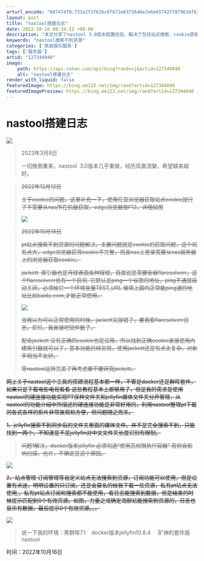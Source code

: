 ```yaml
---
arturl_encode: "68747470:733a2f2f626c6f672e6373646e2e6e65742f7879616f63632f:61727469636c652f64657461696c732f313237333434303430"
layout: post
title: "nastool搭建日志"
date: 2022-10-16 09:34:12 +08:00
description: "本文分享了nastool 3.0版本配置经验，解决了包括站点搜索、cookie获取及jellyfin"
keywords: "nastool搜索不到资源"
categories: ['家庭娱乐服务']
tags: ['服务器']
artid: "127344040"
image:
    path: https://api.vvhan.com/api/bing?rand=sj&artid=127344040
    alt: "nastool搭建日志"
render_with_liquid: false
featuredImage: https://bing.ee123.net/img/rand?artid=127344040
featuredImagePreview: https://bing.ee123.net/img/rand?artid=127344040
---
```


# nastool搭建日志

![](https://i-blog.csdnimg.cn/blog_migrate/87d5371eaaa68352d61a30dc10881624.png)

> 2023年3月9日
>
> 一切推倒重来，nastool  3.0版本几乎重做，经历凤凰涅槃，希望越来越好。

> ~~2022年12月12日~~
>
> ~~关于cookie的问题，这里补充一下，使用任意浏览器获取站点cookie就行了不需要从nas所在机器获取，edge浏览器按F12，详细如图~~
>
> ~~![](https://i-blog.csdnimg.cn/blog_migrate/22f5aa35aa162597a0b62b99c23c8e98.png)~~

> ~~2022年10月18日~~
>
> ~~pt站点搜索不到资源的问题解决。主要问题就是cookie的获取问题，这个坑有点大，edge浏览器获得cookie不完整，而且nas上登录需要从nas服务器上的浏览器获取cookie。~~
>
> ~~jackett  索引器也是月球表面各种报错，百度说是需要安装flaresolverr，这个flaresolverr也有一个巨坑  它默认是ping一个谷歌的地址，ping不通就自动关闭，必须给它一个环境变量TEST\_URL 值填上国内正常能ping通的地址比如baidu.com,才能正常使用，~~
>
> ~~![](https://i-blog.csdnimg.cn/blog_migrate/07715be9ad0d09b6ce7d84eeb9fce381.png)~~
>
> ~~当我以为可以正常使用的时候，jackett又报错了，要我看flaresolverr日志，尼玛，我直接吧软件删了。~~
>
> ~~配合jackett 没有正确的cookie也是没用，所以找到正确cookie直接使用内建索引器就可以了，基本功能已经实现，使用jackett还是有点太复杂，对新手相当不友好。~~
>
> ~~等nastool运转完美了再考虑要不要研究jackett。~~

~~网上关于nastool这个工具的搭建流程基本都一样，不管是docker还是群晖套件，如果只是下载电影电视看看 这些教程基本上都够用了，但是我的需求是使用nastool的硬连接功能实现PT保种文件夹和jellyfin媒体文件夹分开管理，从nastool的功能介绍中所描述的硬连接功能是非常好用的，利用nastool整理pt下载的各式各样的影片非常直观和方便，但问题随之而来。~~

~~1、jellyfin搜索不到同步后的文件夹里面的媒体文件。并不是完全搜索不到，只能找到一两个，不知道是不是jellyfin对中文文件夹长度识别有限制。~~

> ~~问题1解决，docker版本jellyfin 必须勾选“使用高权限执行容器” 否则会影响扫描，也许，不确定是这个原因。~~

~~![](https://i-blog.csdnimg.cn/blog_migrate/f99a9a0c03743b32ed4e185462090f14.png)~~

~~2、站点管理 订阅管理等自定义站点无法搜索到资源，订阅功能可以使用，但是设置有点迷，明明设置的只订阅，还是会莫名的给我下载一些资源，私有pt站点无法使用,，私有pt站点订阅和搜索都不能使用，看日志能搜索到数据，但是结束的时候提示匹配到0个有效资源。如图，力量之戒确定海胆站能搜索到资源的，日志也显示有数据，最后提示0个有效资源。。。~~

~~![](https://i-blog.csdnimg.cn/blog_migrate/1197d4b679f4a639ed522bd8caa5bcee.png)~~

> 说一下我的环境：黑群晖7.1    docker版本jellyfin10.8.4     矿神的套件版nastool

时间：2022年10月16日